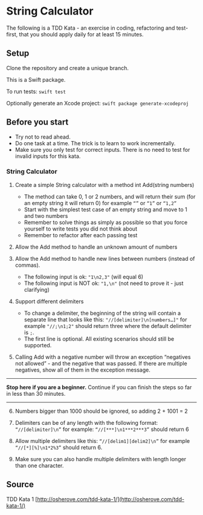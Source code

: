 # String Calculator

The following is a TDD Kata - an exercise in coding, refactoring and test-first, that you should apply daily for at least 15 minutes.

## Setup

Clone the repository and create a unique branch.

This is a Swift package.

To run tests: `swift test`

Optionally generate an Xcode project: `swift package generate-xcodeproj`

## Before you start

- Try not to read ahead.
- Do one task at a time. The trick is to learn to work incrementally.
- Make sure you only test for correct inputs. There is no need to test for invalid inputs for this kata.

### String Calculator

1. Create a simple String calculator with a method int Add(string numbers)
	- The method can take 0, 1 or 2 numbers, and will return their sum (for an empty string it will return 0) for example `“”` or `“1”` or `“1,2”`
	- Start with the simplest test case of an empty string and move to 1 and two numbers
	- Remember to solve things as simply as possible so that you force yourself to write tests you did not think about
    - Remember to refactor after each passing test

2. Allow the Add method to handle an unknown amount of numbers

3. Allow the Add method to handle new lines between numbers (instead of commas).
    - The following input is ok: `"1\n2,3"` (will equal 6)
    - The following input is NOT ok: `"1,\n"` (not need to prove it - just clarifying)

4. Support different delimiters
    - To change a delimiter, the beginning of the string will contain a separate line that looks like this: `"//[delimiter]\n[numbers…]"` for example `"//;\n1;2"` should return three where the default delimiter is `;`.
    - The first line is optional. All existing scenarios should still be supported.

5. Calling Add with a negative number will throw an exception “negatives not allowed” - and the negative that was passed. If there are multiple negatives, show all of them in the exception message.

----

**Stop here if you are a beginner.** Continue if you can finish the steps so far in less than 30 minutes.

----

6. Numbers bigger than 1000 should be ignored, so adding 2 + 1001  = 2

7. Delimiters can be of any length with the following format: `“//[delimiter]\n”` for example: `“//[***]\n1***2***3”` should return 6

8. Allow multiple delimiters like this: `“//[delim1][delim2]\n”` for example `“//[*][%]\n1*2%3”` should return 6.

9. Make sure you can also handle multiple delimiters with length longer than one character.

## Source

TDD Kata 1 [http://osherove.com/tdd-kata-1/](http://osherove.com/tdd-kata-1/)
